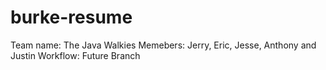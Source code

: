 # burke-resume
Team name: The Java Walkies
Memebers: Jerry, Eric, Jesse, Anthony and Justin
Workflow: Future Branch
